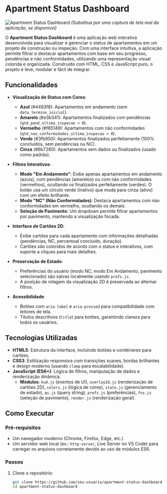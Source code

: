 # Apartment Status Dashboard

![Apartment Status Dashboard](https://via.placeholder.com/800x400.png?text=Apartment+Status+Dashboard) *(Substitua por uma captura de tela real da aplicação, se disponível)*

O **Apartment Status Dashboard** é uma aplicação web interativa desenvolvida para visualizar e gerenciar o status de apartamentos em um projeto de construção ou inspeção. Com uma interface intuitiva, a aplicação permite filtrar e destacar apartamentos com base em seu progresso, pendências e não conformidades, utilizando uma representação visual colorida e organizada. Construído com HTML, CSS e JavaScript puro, o projeto é leve, modular e fácil de integrar.

## Funcionalidades

- **Visualização de Status com Cores**:
  - **Azul** (#4493f8): Apartamentos em andamento (sem `data_termino_inicial`).
  - **Amarelo** (#e3b341): Apartamentos finalizados com pendências (`qtd_pend_ultima_inspecao > 0`).
  - **Vermelho** (#f85149): Apartamentos com não conformidades (`qtd_nao_conformidades_ultima_inspecao > 0`).
  - **Verde** (#3fb950): Apartamentos finalizados perfeitamente (100% concluídos, sem pendências ou NC).
  - **Cinza** (#6b7280): Apartamentos sem dados ou finalizados (usado como padrão).

- **Filtros Interativos**:
  - **Modo "Em Andamento"**: Exibe apenas apartamentos em andamento (azuis), com pendências (amarelos) ou com não conformidades (vermelhos), ocultando os finalizados perfeitamente (verdes). O botão usa um círculo verde (inativo) que muda para cinza (ativo) com um efeito brilhante.
  - **Modo "NC" (Não Conformidades)**: Destaca apartamentos com não conformidades em vermelho, ocultando os demais.
  - **Seleção de Pavimento**: Um dropdown permite filtrar apartamentos por pavimento, mantendo a visualização focada.

- **Interface de Cartões 2D**:
  - Exibe cartões para cada apartamento com informações detalhadas (pendências, NC, percentual concluído, duração).
  - Cartões são coloridos de acordo com o status e interativos, com suporte a cliques para mais detalhes.

- **Preservação de Estado**:
  - Preferências do usuário (modo NC, modo Em Andamento, pavimento selecionado) são salvas localmente usando `prefs.js`.
  - A posição de rolagem da visualização 2D é preservada ao alternar filtros.

- **Acessibilidade**:
  - Botões com `aria-label` e `aria-pressed` para compatibilidade com leitores de tela.
  - Títulos descritivos (`title`) para botões, garantindo clareza para todos os usuários.

## Tecnologias Utilizadas

- **HTML5**: Estrutura da interface, incluindo botões e contêineres para cartões.
- **CSS3**: Estilização responsiva com transições suaves, bordas brilhantes e design moderno (usando `clamp` para escalabilidade).
- **JavaScript (ES6+)**: Lógica de filtros, manipulação de dados e renderização dinâmica.
  - **Módulos**: `hud.js` (eventos de UI), `overlay2d.js` (renderização de cartões 2D), `colors.js` (lógica de cores), `state.js` (gerenciamento de estado), `qs.js` (query string), `prefs.js` (preferências), `fvs.js` (seleção de pavimento), `render.js` (renderização geral).

## Como Executar

### Pré-requisitos
- Um navegador moderno (Chrome, Firefox, Edge, etc.).
- Um servidor web local (ex.: `http-server`, Live Server no VS Code) para carregar os arquivos corretamente devido ao uso de módulos ES6.

### Passos
1. Clone o repositório:
   ```bash
   git clone https://github.com/seu-usuario/apartment-status-dashboard.git
   cd apartment-status-dashboard
